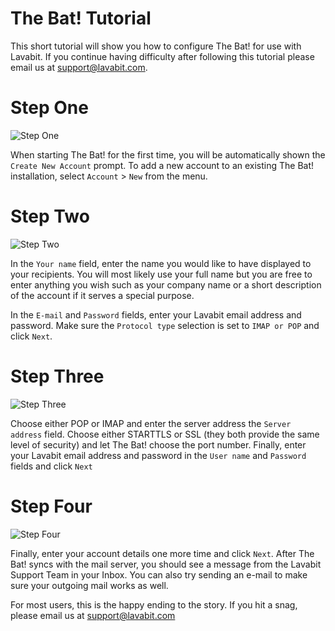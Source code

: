 
# The Bat! Tutorial

This short tutorial will show you how to configure The Bat! for use with Lavabit.
If you continue having difficulty after following this tutorial please email us at support@lavabit.com.

# Step One

![Step One](https://github.com/lavabit/tutorials/blob/master/thebat/step1.png "Step One")

When starting The Bat! for the first time, you will be automatically shown the `Create New Account` prompt.
To add a new account to an existing The Bat! installation, select `Account` > `New` from the menu.

# Step Two

![Step Two](https://github.com/lavabit/tutorials/blob/master/thebat/step2.png "Step Two")

In the `Your name` field, enter the name you would like to have displayed to your recipients. You will most
likely use your full name but you are free to enter anything you wish such as your company name or a short
description of the account if it serves a special purpose.

In the `E-mail` and `Password` fields, enter your Lavabit email address and password. Make sure the
`Protocol type` selection is set to `IMAP or POP` and click `Next`.

# Step Three

![Step Three](https://github.com/lavabit/tutorials/blob/master/thebat/step3.png "Step Three")

Choose either POP or IMAP and enter the server address the `Server address` field. Choose either STARTTLS or
SSL (they both provide the same level of security) and let The Bat! choose the port number. Finally, enter
your Lavabit email address and password in the `User name` and `Password` fields and click `Next`

# Step Four

![Step Four](https://github.com/lavabit/tutorials/blob/master/thebat/step4.png "Step Four")

Finally, enter your account details one more time and click `Next`. After The Bat! syncs with the mail server,
you should see a message from the Lavabit Support Team in your Inbox. You can also try sending an e-mail to
make sure your outgoing mail works as well.

For most users, this is the happy ending to the story. If you hit a snag, please email us at support@lavabit.com

